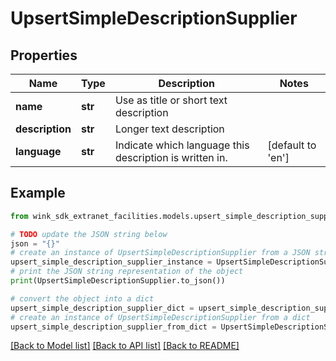 # UpsertSimpleDescriptionSupplier


## Properties

Name | Type | Description | Notes
------------ | ------------- | ------------- | -------------
**name** | **str** | Use as title or short text description | 
**description** | **str** | Longer text description | 
**language** | **str** | Indicate which language this description is written in. | [default to 'en']

## Example

```python
from wink_sdk_extranet_facilities.models.upsert_simple_description_supplier import UpsertSimpleDescriptionSupplier

# TODO update the JSON string below
json = "{}"
# create an instance of UpsertSimpleDescriptionSupplier from a JSON string
upsert_simple_description_supplier_instance = UpsertSimpleDescriptionSupplier.from_json(json)
# print the JSON string representation of the object
print(UpsertSimpleDescriptionSupplier.to_json())

# convert the object into a dict
upsert_simple_description_supplier_dict = upsert_simple_description_supplier_instance.to_dict()
# create an instance of UpsertSimpleDescriptionSupplier from a dict
upsert_simple_description_supplier_from_dict = UpsertSimpleDescriptionSupplier.from_dict(upsert_simple_description_supplier_dict)
```
[[Back to Model list]](../README.md#documentation-for-models) [[Back to API list]](../README.md#documentation-for-api-endpoints) [[Back to README]](../README.md)


